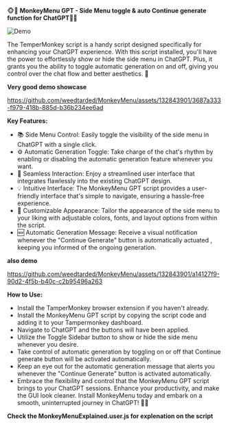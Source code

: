 🐵🔧 **MonkeyMenu GPT - Side Menu toggle & auto Continue generate function for ChatGPT**🔧🐵

![Demo](https://github.com/weedtarded/MonkeyMenu/assets/132843901/7a54357a-e2cb-4798-8fa2-6c0af53c56a1)


The TemperMonkey script is a handy script designed specifically for enhancing your ChatGPT experience. With this script installed, you'll have the power to effortlessly show or hide the side menu in ChatGPT. Plus, it grants you the ability to toggle automatic generation on and off, giving you  control over the chat flow and better aesthetics. 🙌 

**Very good demo showcase**

https://github.com/weedtarded/MonkeyMenu/assets/132843901/3687a333-f979-418b-885d-b36b234ee6ad


**Key Features:**

- 📚 Side Menu Control: Easily toggle the visibility of the side menu in ChatGPT with a single click.
- ⚙️ Automatic Generation Toggle: Take charge of the chat's rhythm by enabling or disabling the automatic generation feature whenever you want.
- 🚀 Seamless Interaction: Enjoy a streamlined user interface that integrates flawlessly into the existing ChatGPT design.
- 💡 Intuitive Interface: The MonkeyMenu GPT script provides a user-friendly interface that's simple to navigate, ensuring a hassle-free experience.
- 🌈 Customizable Appearance: Tailor the appearance of the side menu to your liking with adjustable colors, fonts, and layout options from within the script.
- 🆕 Automatic Generation Message: Receive a visual notification whenever the "Continue Generate" button is automatically actuated , keeping you informed of the ongoing generation.

**also demo**

https://github.com/weedtarded/MonkeyMenu/assets/132843901/a14127f9-90d2-4f5b-b40c-c2b95496a263


**How to Use:**

- Install the TamperMonkey browser extension if you haven't already.
- Install the MonkeyMenu GPT script by copying the script code and adding it to your Tampermonkey dashboard.
- Navigate to ChatGPT and the buttons will have been applied.
- Utilize the Toggle Sidebar button to show or hide the side menu whenever you desire.
- Take control of automatic generation by toggling on or off that Continue generate button will be activated automatically.
- Keep an eye out for the automatic generation message that alerts you whenever the "Continue Generate" button is activated automatically.
- Embrace the flexibility and control that the MonkeyMenu GPT script brings to your ChatGPT sessions. Enhance your productivity, and make the GUI look cleaner. Install MonkeyMenu today and embark on a smooth, uninterrupted journey in ChatGPT! 🚀🐵


**Check the MonkeyMenuExplained.user.js for explenation on the script**












